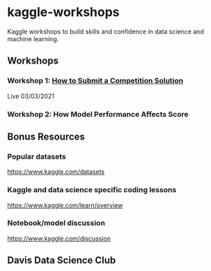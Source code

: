 # kaggle-workshops

Kaggle workshops to build skills and confidence in data science and machine learning.

## Workshops

### Workshop 1: [How to Submit a Competition Solution](workshop-1-making-a-competition-submission/)

Live 03/03/2021

### Workshop 2: How Model Performance Affects Score

## Bonus Resources

### Popular datasets

https://www.kaggle.com/datasets

### Kaggle and data science specific coding lessons

https://www.kaggle.com/learn/overview

### Notebook/model discussion

https://www.kaggle.com/discussion

## Davis Data Science Club